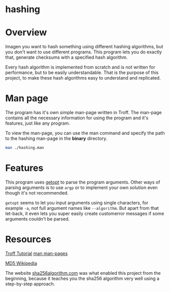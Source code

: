 # hashing

# Overview
Imagen you want to hash something using different hashing algorithms, but you don't want to use different programs. This program lets you do exactly that, generate checksums with a specified hash algorithm.

Every hash algorithm is implemented from scratch and is not written for performance, but to be easily understandable. That is the purpose of this project, to make these hash algorithms easy to understand and replicated.

# Man page
The program has it's own simple man-page written in Troff. The man-page contains all the necessary information for using the program and it's features, just like any program.

To view the man-page, you can use the man command and specify the path to the hashing man-page in the **binary** directory.

```bash
man ./hashing.man
```

# Features
This program uses [getopt](https://www.gnu.org/software/libc/manual/html_node/Example-of-Getopt.html) to parse the program arguments. Other ways of parsing arguments is to use `argp` or to implement your own solution even though it's not recommended.

`getopt` seems to let you input arguments using single characters, for example `-a`, not full argument names like `--algorithm`. But apart from that let-back, it even lets you super easily create customerror messages if some arguments couldn't be parsed.

# Resources

[Troff Tutorial](https://www.youtube.com/watch?v=r2JrbyezhM4)
[man man-pages](https://www.man7.org/linux/man-pages/man7/man-pages.7.html)

[MD5 Wikipedia](https://en.wikipedia.org/wiki/MD5)

The website [sha256algorithm.com](https://sha256algorithm.com) was what enabled this project from the beginning, because it teaches you the sha256 algorithm very well using a step-by-step approach.
